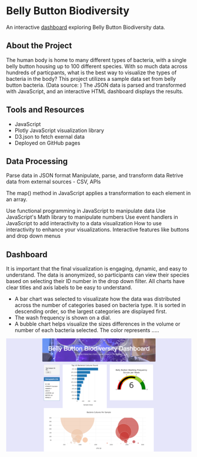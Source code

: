 # Belly Button Biodiversity

An interactive [dashboard](https://alydavis.github.io/plotly-deploy/) exploring Belly Button Biodiversity data.

## About the Project
The human body is home to many different types of bacteria, with a single belly button housing up to 100 different species. With so much data across hundreds of particpants, what is the best way to visualize the types of bacteria in the body? This project utilizes a sample data set from belly button bacteria. (Data source: ) The JSON data is parsed and transformed with JavaScript, and an interactive HTML dashboard displays the results. 

## Tools and Resources
- JavaScript
- Plotly JavaScript visualization library
- D3.json to fetch exernal data
- Deployed on GitHub pages

## Data Processing
Parse data in JSON format
Manipulate, parse, and transform data
Retrive data from external sources - CSV, APIs

The map() method in JavaScript applies a transformation to each element in an array.

Use functional programming in JavaScript to manipulate data
Use JavaScript's Math library to manipulate numbers
Use event handlers in JavaScript to add interactivity to a data visualization
How to use interactivity to enhance your visualizations. Interactive features like buttons and drop down menus

## Dashboard
It is important that the final visualization is engaging, dynamic, and easy to understand. The data is anonymized, so participants can view their species based on selecting their ID number in the drop down filter. All charts have clear titles and axis labels to be easy to understand.
- A bar chart was selected to visualizate how the data was distributed across the number of categories based on bacteria type. It is sorted in descending order, so the largest categories are displayed first.
- The wash frequency is shown on a dial.
- A bubble chart helps visualize the sizes differences in the volume or number of each bacteria selected. The color represents .....

![Dashboard](screencapture-alydavis-github-io-index-html-2022-11-21-13_26_57.png)


